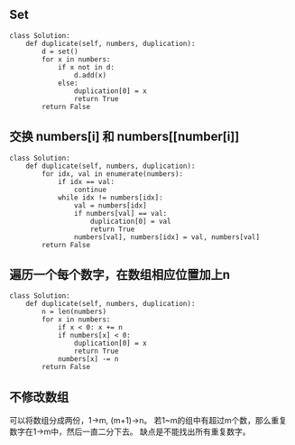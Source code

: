 ## Set
```
class Solution:
    def duplicate(self, numbers, duplication):
        d = set()
        for x in numbers:
            if x not in d:
                d.add(x)
            else:
                duplication[0] = x
                return True
        return False
```
## 交换 numbers[i] 和 numbers[[number[i]]
```
class Solution:
    def duplicate(self, numbers, duplication):
        for idx, val in enumerate(numbers):
            if idx == val:
                continue
            while idx != numbers[idx]:
                val = numbers[idx]
                if numbers[val] == val:
                    duplication[0] = val
                    return True
                numbers[val], numbers[idx] = val, numbers[val]
        return False
```
## 遍历一个每个数字，在数组相应位置加上n
```
class Solution:
    def duplicate(self, numbers, duplication):
        n = len(numbers)
        for x in numbers:
            if x < 0: x += n
            if numbers[x] < 0:
                duplication[0] = x
                return True
            numbers[x] -= n
        return False
```

## 不修改数组
可以将数组分成两份，1->m, (m+1)->n。
若1~m的组中有超过m个数，那么重复数字在1->m中，然后一直二分下去。
缺点是不能找出所有重复数字。












